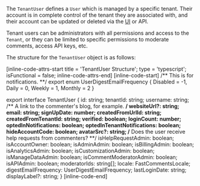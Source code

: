 The `TenantUser` defines a `User` which is managed by a specific tenant. Their account is in complete control of the tenant
they are associated with, and their account can be updated or deleted via the [UI](https://fastcomments.com/auth/my-account/users) or API.

Tenant users can be administrators with all permissions and access to the `Tenant`, or they can be limited to specific permissions to
moderate comments, access API keys, etc.

The structure for the `TenantUser` object is as follows:

[inline-code-attrs-start title = 'TenantUser Structure'; type = 'typescript'; isFunctional = false; inline-code-attrs-end]
[inline-code-start]
/** This is for notifications. **/
export enum UserDigestEmailFrequency {
    Disabled = -1,
    Daily = 0,
    Weekly = 1,
    Monthly = 2
}

export interface TenantUser {
    id: string;
    tenantId: string;
    username: string;
    /** A link to the commenter's blog, for example. **/
    websiteUrl?: string;
    email: string;
    signUpDate: number;
    createdFromUrlId: string;
    createdFromTenantId: string;
    verified: boolean;
    loginCount: number;
    optedInNotifications: boolean;
    optedInTenantNotifications: boolean;
    hideAccountCode: boolean;
    avatarSrc?: string;
    /** Does the user receive help requests from commenters? **/
    isHelpRequestAdmin: boolean;
    isAccountOwner: boolean;
    isAdminAdmin: boolean;
    isBillingAdmin: boolean;
    isAnalyticsAdmin: boolean;
    isCustomizationAdmin: boolean;
    isManageDataAdmin: boolean;
    isCommentModeratorAdmin: boolean;
    isAPIAdmin: boolean;
    moderatorIds: string[];
    locale: FastCommentsLocale;
    digestEmailFrequency: UserDigestEmailFrequency;
    lastLoginDate: string;
    displayLabel?: string;
}
[inline-code-end]
